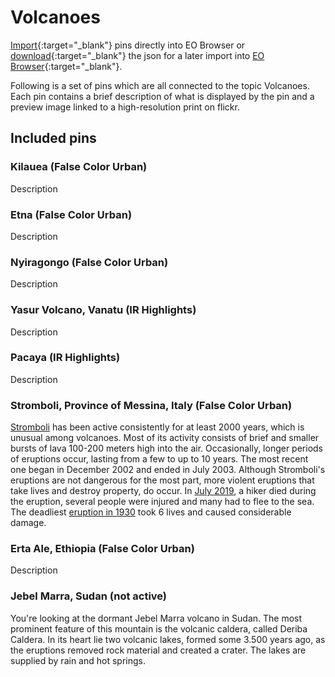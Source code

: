 # Volcanoes

[Import](https://apps.sentinel-hub.com/eo-browser/?sharedPinsListId=7db11184-de21-4647-8a6d-4871b5044ce8){:target="_blank"} pins directly into EO Browser or [download](Volcanoes.json){:target="_blank"} the json for a later import into [EO Browser](https://apps.sentinel-hub.com/eo-browser/?zoom=10&lat=41.9&lng=12.5&themeId=DEFAULT-THEME){:target="_blank"}.

Following is a set of pins which are all connected to the topic Volcanoes. Each pin contains a brief description of what is displayed by the pin and a preview image linked to a high-resolution print on flickr.

## Included pins 

### Kilauea (False Color Urban)

Description

### Etna (False Color Urban)

Description

### Nyiragongo (False Color Urban)

Description

### Yasur Volcano, Vanatu (IR Highlights)

Description

### Pacaya (IR Highlights)

Description

### Stromboli, Province of Messina, Italy (False Color Urban)

[Stromboli](https://www.volcanodiscovery.com/stromboli.html) has been active consistently for at least 2000 years, which is unusual among volcanoes.  Most of its activity consists of brief and smaller bursts of lava 100-200 meters high into the air. Occasionally, longer periods of eruptions occur, lasting from a few to up to 10 years. The most recent one began in December 2002 and ended in July 2003. Although Stromboli's eruptions are not dangerous for the most part, more violent eruptions that take lives and destroy property, do occur. In [July 2019](https://www.bbc.com/news/world-europe-48857422), a hiker died during the eruption, several people were injured and many had to flee to the sea. The deadliest [eruption in 1930](http://www.geo.mtu.edu/volcanoes/boris/mirror/mirrored_html/STROMBOLI-1930.html) took 6 lives and caused considerable damage. 

### Erta Ale, Ethiopia (False Color Urban)

Description

### Jebel Marra, Sudan (not active)

You're looking at the dormant Jebel Marra volcano in Sudan. The most prominent feature of this mountain is the volcanic caldera, 
called Deriba Caldera. In its heart lie two volcanic lakes, formed some 3.500 years ago, as the eruptions removed rock material and created a crater. The lakes are supplied by rain and hot springs.
